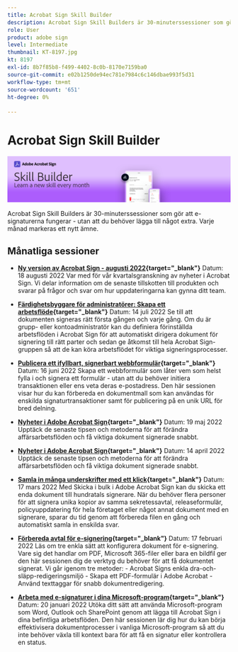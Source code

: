 ```yaml
---
title: Acrobat Sign Skill Builder
description: Acrobat Sign Skill Builders är 30-minuterssessioner som gör att e-signaturerna fungerar - utan att du behöver lägga till något extra
role: User
product: adobe sign
level: Intermediate
thumbnail: KT-8197.jpg
kt: 8197
exl-id: 8b7f85b8-f499-4402-8c0b-8170e7159ba0
source-git-commit: e02b1250de94ec781e7984c6c146dbae993f5d31
workflow-type: tm+mt
source-wordcount: '651'
ht-degree: 0%

---
```


# Acrobat Sign Skill Builder

![Färdighetsbyggarens banderoll](../assets/SB_Hero.png)

Acrobat Sign Skill Builders är 30-minuterssessioner som gör att e-signaturerna fungerar - utan att du behöver lägga till något extra. Varje månad markeras ett nytt ämne.

## Månatliga sessioner

* **[Ny version av Acrobat Sign - augusti 2022](https://adobe-sign-skill-builder.joinus.adobeevents.com/attendease/networking/experience/06d8a836-4b51-426b-913e-189b23a82bd6/8b777e11-0e6d-45a8-b954-bbff5c887efc){target=&quot;_blank&quot;}**
Datum: 18 augusti 2022 Var med för vår kvartalsgranskning av nyheter i Acrobat Sign. Vi delar information om de senaste tillskotten till produkten och svarar på frågor och svar om hur uppdateringarna kan gynna ditt team.

* **[Färdighetsbyggare för administratörer: Skapa ett arbetsflöde](https://adobe-sign-skill-builder.joinus.adobeevents.com/attendease/networking/experience/83926d76-9959-4657-8b0c-f312835b46f6/aa1c9b21-1b16-4890-9c24-26dc630c4a95){target=&quot;_blank&quot;}**
Datum: 14 juli 2022 Se till att dokumenten signeras rätt första gången och varje gång. Om du är grupp- eller kontoadministratör kan du definiera förinställda arbetsflöden i Acrobat Sign för att automatiskt dirigera dokument för signering till rätt parter och sedan ge åtkomst till hela Acrobat Sign-gruppen så att de kan köra arbetsflödet för viktiga signeringsprocesser.

* **[Publicera ett ifyllbart, signerbart webbformulär](https://adobe-sign-skill-builder.joinus.adobeevents.com/attendease/networking/experience/4499bc28-9f26-4b68-88a6-3815ebdff7cf/337fa9d6-c9d3-4bcc-b6d8-9c7580b9be40){target=&quot;_blank&quot;}**
Datum: 16 juni 2022 Skapa ett webbformulär som låter vem som helst fylla i och signera ett formulär - utan att du behöver initiera transaktionen eller ens veta deras e-postadress. Den här sessionen visar hur du kan förbereda en dokumentmall som kan användas för enskilda signaturtransaktioner samt för publicering på en unik URL för bred delning.

* **[Nyheter i Adobe Acrobat Sign](https://adobe-sign-skill-builder.joinus.adobeevents.com/attendease/networking/experience/a51b7ffa-ccf1-41f7-a82c-27bf50d8eb5d/22ee6c72-b92e-43f8-9cc6-c177c9244fea){target=&quot;_blank&quot;}**
Datum: 19 maj 2022 Upptäck de senaste tipsen och metoderna för att förändra affärsarbetsflöden och få viktiga dokument signerade snabbt.

* **[Nyheter i Adobe Acrobat Sign](https://adobe-sign-skill-builder.joinus.adobeevents.com/attendease/networking/experience/479894a1-131f-411d-b4c8-f699d72413bb/30619f65-b374-40db-85d1-0854dc48af0d){target=&quot;_blank&quot;}**
Datum: 14 april 2022 Upptäck de senaste tipsen och metoderna för att förändra affärsarbetsflöden och få viktiga dokument signerade snabbt.

* **[Samla in många underskrifter med ett klick](https://adobe-sign-skill-builder.joinus.adobeevents.com/attendease/networking/experience/44e4b483-7d05-44b3-b7e7-b265c9b84d07/2736bed0-b416-4578-ac3f-a57491f22c26){target=&quot;_blank&quot;}**
Datum: 17 mars 2022 Med Skicka i bulk i Adobe Acrobat Sign kan du skicka ett enda dokument till hundratals signerare. När du behöver flera personer för att signera unika kopior av samma sekretessavtal, releaseformulär, policyuppdatering för hela företaget eller något annat dokument med en signerare, sparar du tid genom att förbereda filen en gång och automatiskt samla in enskilda svar.

* **[Förbereda avtal för e-signering](https://adobe-sign-skill-builder.joinus.adobeevents.com/attendease/networking/experience/9024b058-ade1-420f-87f0-68bd5f6d527a/cf8b172f-b9df-41ef-bfce-e6d4b0c3ddf4){target=&quot;_blank&quot;}**
Datum: 17 februari 2022 Läs om tre enkla sätt att konfigurera dokument för e-signering. Vare sig det handlar om PDF, Microsoft 365-filer eller bara en bildfil ger den här sessionen dig de verktyg du behöver för att få dokumentet signerat. Vi går igenom tre metoder: - Acrobat Signs enkla dra-och-släpp-redigeringsmiljö - Skapa ett PDF-formulär i Adobe Acrobat - Använd texttaggar för snabb dokumentredigering.

* **[Arbeta med e-signaturer i dina Microsoft-program](https://adobe-sign-skill-builder.joinus.adobeevents.com/attendease/networking/experience/2dcd80a6-6335-4756-bbc8-3505fe99594b/866c4314-dc74-473b-9859-828801814e13){target=&quot;_blank&quot;}**
Datum: 20 januari 2022 Utöka ditt sätt att använda Microsoft-program som Word, Outlook och SharePoint genom att lägga till Acrobat Sign i dina befintliga arbetsflöden. Den här sessionen lär dig hur du kan börja effektivisera dokumentprocesser i vanliga Microsoft-program så att du inte behöver växla till kontext bara för att få en signatur eller kontrollera en status.
